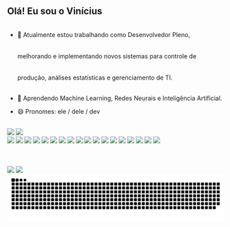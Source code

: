 ## Olá! Eu sou o Vinícius

- <p style="line-height:50px;">🔭 Atualmente estou trabalhando como Desenvolvedor Pleno, melhorando e implementando novos sistemas para controle de produção, análises estatísticas e gerenciamento de TI.</p>

- 🌱 Aprendendo Machine Learning, Redes Neurais e Inteligência Artificial.

- 😄 Pronomes: ele / dele / dev 

<div> <br>
  <img height="200em" src="https://github-readme-stats.vercel.app/api?username=vieira-brz&show_icons=true&theme=dark" />
  <img height="200em" src="https://github-readme-stats.vercel.app/api/top-langs/?username=vieira-brz&layout=compact&langs_count=16&theme=dark" />
</div>

<div style="display: flex;"> <br>
  <img height="40" src="https://cdn.jsdelivr.net/gh/devicons/devicon@latest/icons/html5/html5-original.svg" /> &nbsp;
  <img height="40" src="https://cdn.jsdelivr.net/gh/devicons/devicon@latest/icons/css3/css3-original.svg" /> &nbsp;
  <img height="40" src="https://cdn.jsdelivr.net/gh/devicons/devicon@latest/icons/javascript/javascript-original.svg" /> &nbsp;
  <img height="40" src="https://cdn.jsdelivr.net/gh/devicons/devicon@latest/icons/python/python-original.svg" /> &nbsp;
  <img height="40" src="https://cdn.jsdelivr.net/gh/devicons/devicon@latest/icons/jquery/jquery-plain-wordmark.svg" /> &nbsp;
  <img height="40" src="https://cdn.jsdelivr.net/gh/devicons/devicon@latest/icons/jupyter/jupyter-original-wordmark.svg" /> &nbsp;
  <img height="40" src="https://cdn.jsdelivr.net/gh/devicons/devicon@latest/icons/react/react-original.svg" /> &nbsp;
  <img height="40" src="https://cdn.jsdelivr.net/gh/devicons/devicon@latest/icons/vuejs/vuejs-original.svg" /> &nbsp;
  <img height="40" src="https://cdn.jsdelivr.net/gh/devicons/devicon@latest/icons/svelte/svelte-original.svg" /> &nbsp;
  <img height="40" src="https://cdn.jsdelivr.net/gh/devicons/devicon@latest/icons/nodejs/nodejs-original-wordmark.svg" /> &nbsp;
  <img height="40" src="https://cdn.jsdelivr.net/gh/devicons/devicon@latest/icons/npm/npm-original-wordmark.svg" /> &nbsp;
  <img height="40" src="https://cdn.jsdelivr.net/gh/devicons/devicon@latest/icons/linux/linux-original.svg" /> &nbsp;
  <img height="40" src="https://cdn.jsdelivr.net/gh/devicons/devicon@latest/icons/apache/apache-original-wordmark.svg" /> &nbsp;
  <img height="40" src="https://cdn.jsdelivr.net/gh/devicons/devicon@latest/icons/figma/figma-original.svg" /> &nbsp;
  <img height="40" src="https://cdn.jsdelivr.net/gh/devicons/devicon@latest/icons/mysql/mysql-original-wordmark.svg" /> &nbsp;
  <img height="40" src="https://cdn.jsdelivr.net/gh/devicons/devicon@latest/icons/numpy/numpy-plain-wordmark.svg" /> &nbsp;
  <img height="40" src="https://cdn.jsdelivr.net/gh/devicons/devicon@latest/icons/pfsense/pfsense-original.svg" /> &nbsp;
  <img height="40" src="https://cdn.jsdelivr.net/gh/devicons/devicon@latest/icons/mongodb/mongodb-plain-wordmark.svg" />             
</div>

##

<div>
  <a href="mailto:vieirabraz2003@gmail.com" target="_blank"><img src="https://img.shields.io/badge/Gmail-D14836?style=for-the-badge&logo=gmail&logoColor=white"/></a>
  <a href="https://web.whatsapp.com/send?phone=5541988417602" target="_blank"><img src="https://img.shields.io/badge/WhatsApp-25D366?style=for-the-badge&logo=whatsapp&logoColor=white"/></a>
</div>

<picture>
  <source
    media="(prefers-color-scheme: dark)"
    srcset="https://raw.githubusercontent.com/platane/snk/output/github-contribution-grid-snake-dark.svg"
  />
  <source
    media="(prefers-color-scheme: light)"
    srcset="https://raw.githubusercontent.com/platane/snk/output/github-contribution-grid-snake.svg"
  />
  <img
    alt="github contribution grid snake animation"
    src="https://raw.githubusercontent.com/platane/snk/output/github-contribution-grid-snake.svg"
  />
</picture>
